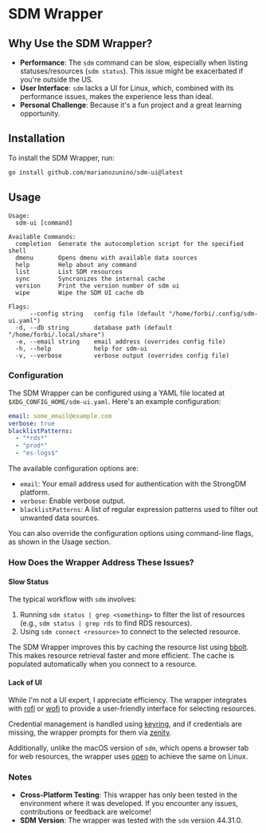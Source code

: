 # SDM Wrapper

## Why Use the SDM Wrapper?

- **Performance**: The `sdm` command can be slow, especially when listing statuses/resources (`sdm status`). This issue might be exacerbated if you're outside the US.
- **User Interface**: `sdm` lacks a UI for Linux, which, combined with its performance issues, makes the experience less than ideal.
- **Personal Challenge**: Because it's a fun project and a great learning opportunity.

## Installation

To install the SDM Wrapper, run:

```bash
go install github.com/marianozunino/sdm-ui@latest
```

## Usage

```
Usage:
  sdm-ui [command]

Available Commands:
  completion  Generate the autocompletion script for the specified shell
  dmenu       Opens dmenu with available data sources
  help        Help about any command
  list        List SDM resources
  sync        Syncronizes the internal cache
  version     Print the version number of sdm ui
  wipe        Wipe the SDM UI cache db

Flags:
      --config string   config file (default "/home/forbi/.config/sdm-ui.yaml")
  -d, --db string       database path (default "/home/forbi/.local/share")
  -e, --email string    email address (overrides config file)
  -h, --help            help for sdm-ui
  -v, --verbose         verbose output (overrides config file)
```

### Configuration

The SDM Wrapper can be configured using a YAML file located at `$XDG_CONFIG_HOME/sdm-ui.yaml`. Here's an example configuration:

```yaml
email: some_email@example.com
verbose: true
blacklistPatterns:
  - "*rds*"
  - "prod*"
  - "es-logs$"
```

The available configuration options are:

- `email`: Your email address used for authentication with the StrongDM platform.
- `verbose`: Enable verbose output.
- `blacklistPatterns`: A list of regular expression patterns used to filter out unwanted data sources.

You can also override the configuration options using command-line flags, as shown in the Usage section.

### How Does the Wrapper Address These Issues?

#### Slow Status

The typical workflow with `sdm` involves:

1. Running `sdm status | grep <something>` to filter the list of resources (e.g., `sdm status | grep rds` to find RDS resources).
2. Using `sdm connect <resource>` to connect to the selected resource.

The SDM Wrapper improves this by caching the resource list using [bbolt](https://github.com/etcd-io/bbolt). This makes resource retrieval faster and more efficient. The cache is populated automatically when you connect to a resource.

#### Lack of UI

While I'm not a UI expert, I appreciate efficiency. The wrapper integrates with [rofi](https://github.com/DaveDavenport/rofi) or [wofi](https://sr.ht/~scoopta/wofi/) to provide a user-friendly interface for selecting resources.

Credential management is handled using [keyring](https://github.com/tmc/keyring), and if credentials are missing, the wrapper prompts for them via [zenity](https://github.com/ncruces/zenity).

Additionally, unlike the macOS version of `sdm`, which opens a browser tab for web resources, the wrapper uses [open](https://github.com/skratchdot/open-golang) to achieve the same on Linux.

### Notes

- **Cross-Platform Testing**: This wrapper has only been tested in the environment where it was developed. If you encounter any issues, contributions or feedback are welcome!
- **SDM Version**: The wrapper was tested with the `sdm` version 44.31.0.
